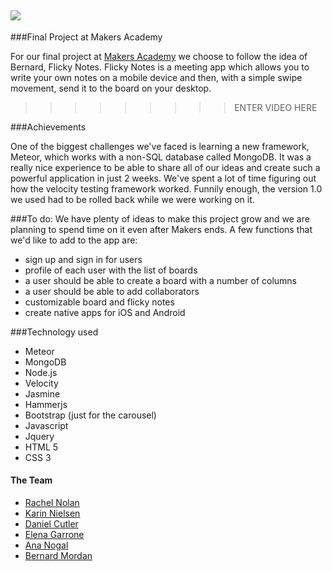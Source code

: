 ## <img src="http://i62.tinypic.com/20u9546.png">

###Final Project at Makers Academy

For our final project at [Makers Academy](http://www.makersacademy.com/) we choose to follow the idea of Bernard, Flicky Notes.
Flicky Notes is a meeting app which allows you to write your own notes on a mobile device and then, with a simple swipe movement, send it to the board on your desktop.

>>>>>>>>> ENTER VIDEO HERE

###Achievements

One of the biggest challenges we've faced is learning a new framework, Meteor, which works with a non-SQL database called MongoDB. It was a really nice experience to be able to share all of our ideas and create such a powerful application in just 2 weeks.
We've spent a lot of time figuring out how the velocity testing framework worked. Funnily enough, the version 1.0 we used had to be rolled back while we were working on it. 

###To do:
We have plenty of ideas to make this project grow and we are planning to spend time on it even after Makers ends.
A few functions that we'd like to add to the app are:
- sign up and sign in for users
- profile of each user with the list of boards
- a user should be able to create a board with a number of columns
- a user should be able to add collaborators
- customizable board and flicky notes
- create native apps for iOS and Android

###Technology used
- Meteor
- MongoDB
- Node.js
- Velocity
- Jasmine
- Hammerjs
- Bootstrap (just for the carousel)
- Javascript
- Jquery
- HTML 5
- CSS 3
  
#### The Team

+ [Rachel Nolan](https://github.com/SBLLB)
+ [Karin Nielsen](https://github.com/karinnielsen)
+ [Daniel Cutler](https://github.com/danjocutler)
+ [Elena Garrone](https://github.com/elenagarrone)
+ [Ana Nogal](https://github.com/ananogal)
+ [Bernard Mordan](https://github.com/bmordan)